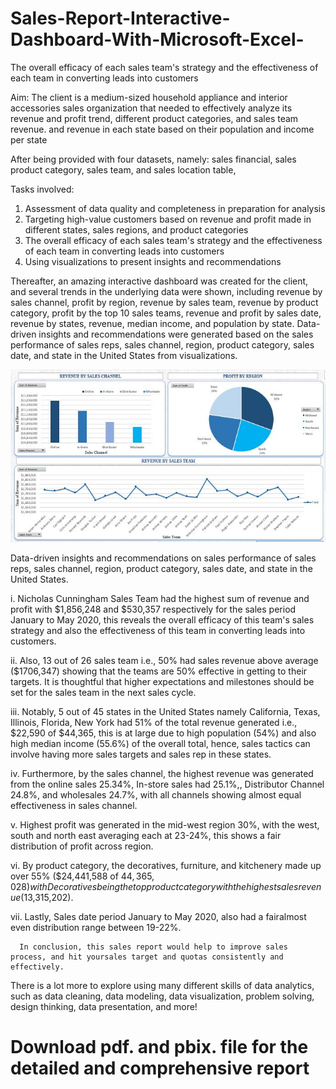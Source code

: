 # Sales-Report-Interactive-Dashboard-With-Microsoft-Excel-
The overall efficacy of each sales team's strategy and the effectiveness of each team in converting leads into customers 

Aim: The client is a medium-sized household appliance and interior accessories sales organization that needed to effectively analyze its revenue and profit trend, different product categories, and sales team revenue.
and revenue in each state based on their population and income per state

After being provided with four datasets, namely: sales financial, sales product category, sales team, and sales location table,

Tasks involved:
1.	Assessment of data quality and completeness in preparation for analysis
2.	Targeting high-value customers based on revenue and profit made in different states, sales regions, and product categories
3.	The overall efficacy of each sales team's strategy and the effectiveness of each team in converting leads into customers
4.	Using visualizations to present insights and recommendations

Thereafter, an amazing interactive dashboard was created for the client, and several trends in the underlying data were shown, including revenue by sales channel, profit by region, revenue by sales team, revenue by product category, profit by the top 10 sales teams, revenue and profit by sales date, revenue by states, revenue, median income, and population by state. Data-driven insights and recommendations were generated based on the sales performance of sales reps, sales channel, region, product category, sales date, and state in the United States from visualizations.

![](sales_dashboard_header.JPG)

Data-driven insights and recommendations on sales performance of sales reps, sales channel,  region, product category, sales date, and state in the United States.

  i.  Nicholas Cunningham Sales Team had the highest sum of revenue and profit with $1,856,248 and $530,357 respectively for the sales period January to May 2020, this reveals the overall efficacy of this team's sales strategy and also the effectiveness of this team in converting leads into customers. 
  
 ii.  Also, 13 out of 26 sales team i.e., 50% had sales revenue above average ($1706,347) showing that the teams are 50% effective in getting to their targets. It is thoughtful that higher expectations and milestones should be set for the sales team in the next sales cycle.
 
iii.  Notably, 5 out of 45 states in the United States namely California, Texas, Illinois, Florida, New York had 51% of the total revenue generated i.e., $22,590 of $44,365, this is at large due to high population (54%) and also high median income (55.6%) of the overall total, hence, sales tactics can involve having more sales targets and sales rep in these states.

iv.  Furthermore, by the sales channel, the highest revenue was generated from the online sales 25.34%, In-store sales had 25.1%,, Distributor Channel 24.8%, and wholesales 24.7%, with all channels showing almost equal effectiveness in sales channel.

 v.  Highest profit was generated in the mid-west region 30%, with the west, south and north east averaging each at 23-24%, this shows a fair distribution of profit across region.
 
vi.  By product category, the decoratives, furniture, and kitchenery made up over 55% ($24,441,588 of $44,365,028) with Decoratives being the top product category with the highest sales revenue ($13,315,202).

vii. Lastly, Sales date period January to May 2020, also had a fairalmost even distribution range between 19-22%.

      In conclusion, this sales report would help to improve sales process, and hit yoursales target and quotas consistently and effectively.

There is a lot more to explore using many different skills of data analytics, such as data cleaning, data modeling, data visualization, problem solving, design thinking, data presentation, and more!

# Download pdf. and pbix. file for the detailed and comprehensive report
